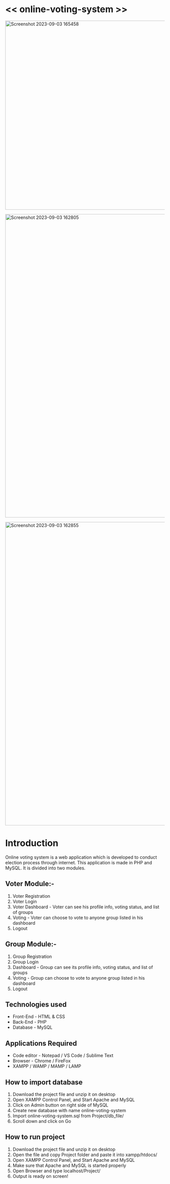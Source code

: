# << online-voting-system >>


<img width="598" alt="Screenshot 2023-09-03 165458" src="https://github.com/Akash02032002/online-voting-system/assets/84145371/764d7cbd-3e48-4f3b-a338-7585dcb9914b">

<img width="960" alt="Screenshot 2023-09-03 162805" src="https://gith![Uploading Screenshot 2023-09-03 165458.png…]()
ub.com/Akash02032002/online-voting-system/assets/84145371/fefaaa11-571e-496b-8d15-aff83dcd2960">

<img width="960" alt="Screenshot 2023-09-03 162855" src="https://github.com/Akash02032002/online-voting-system/assets/84145371/f1c29ae9-7526-43e3-8e74-79eac02e8d02">

# Introduction
Online voting system is a web application which is developed to conduct election process through internet. This application is made in PHP and MySQL. It is divided into two modules.

## Voter Module:-
1. Voter Registration
2. Voter Login
3. Voter Dashboard - Voter can see his profile info, voting status, and list of groups
4. Voting - Voter can choose to vote to anyone group listed in his dashboard
5. Logout

## Group Module:-
1. Group Registration
2. Group Login
3. Dashboard - Group can see its profile info, voting status, and list of groups
4. Voting - Group can choose to vote to anyone group listed in his dashboard
5. Logout

## Technologies used
* Front-End - HTML & CSS
* Back-End - PHP
* Database - MySQL

## Applications Required
* Code editor - Notepad / VS Code / Sublime Text
* Browser - Chrome / FireFox
* XAMPP / WAMP / MAMP / LAMP

## How to import database
1. Download the project file and unzip it on desktop
2. Open XAMPP Control Panel, and Start Apache and MySQL
3. Click on Admin button on right side of MySQL
4. Create new database with name online-voting-system
5. Import online-voting-system.sql from Project/db_file/
6. Scroll down and click on Go

## How to run project
1. Download the project file and unzip it on desktop
2. Open the file and copy Project folder and paste it into xampp/htdocs/
3. Open XAMPP Control Panel, and Start Apache and MySQL
4. Make sure that Apache and MySQL is started properly
5. Open Browser and type localhost/Project/
6. Output is ready on screen!
